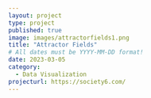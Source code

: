```yaml
---
layout: project
type: project
published: true
image: images/attractorfields1.png
title: "Attractor Fields"
# All dates must be YYYY-MM-DD format!
date: 2023-03-05
category:
  - Data Visualization
projecturl: https://society6.com/
---
```




